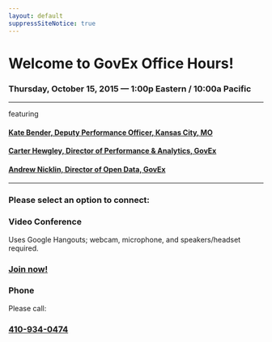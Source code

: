 ```yaml
---
layout: default
suppressSiteNotice: true
---
```


  <div class="row center-block">
      <h1>Welcome to GovEx Office Hours!</h1>
      <h3>Thursday, October 15, 2015 &mdash; 1:00p Eastern / 10:00a Pacific</h3>
      <hr />
      <p>featuring</p>
      <h4><a href="https://www.linkedin.com/pub/kate-bender/6/19a/5a7">Kate Bender, Deputy Performance Officer, Kansas City, MO</a></h4>
      <h4><a href="https://www.linkedin.com/in/carterhewgley">Carter Hewgley, Director of Performance & Analytics, GovEx</a></h4>
      <h4><a href="https://www.linkedin.com/in/andrewnicklin">Andrew Nicklin, Director of Open Data, GovEx</a></h4>
      <hr />
      <h3>Please select an option to connect:</h3>
  </div>
  <div class="row">
    <div class="col-md-6">
      <div class="panel panel-info">
        <div class="panel-heading"><h3 class="panel-title"><span class="glyphicon glyphicon-facetime-video"></span> Video Conference</h3></div>
        <div class="panel-body">
          <p>Uses Google Hangouts; webcam, microphone, and speakers/headset required.</p>
          <h3><a class="btn btn-primary" href="https://hangouts.google.com/call/y56o6ujve4cdw674z6wtm75bcma" role="button">Join now!</a></h3>
        </div>
      </div>
    </div>
    <div class="col-md-6">
      <div class="panel panel-info">
        <div class="panel-heading"><h3 class="panel-title"><span class="glyphicon glyphicon-earphone"></span> Phone</h3></div>
        <div class="panel-body">
          <p>Please call:</p>
          <h3><a href="tel:410-934-0474">410-934-0474</a></h3>
        </div>
      </div>
    </div>
  </div>
      
